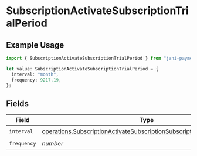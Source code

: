 # SubscriptionActivateSubscriptionTrialPeriod

## Example Usage

```typescript
import { SubscriptionActivateSubscriptionTrialPeriod } from "jani-payments/models/operations";

let value: SubscriptionActivateSubscriptionTrialPeriod = {
  interval: "month",
  frequency: 9217.19,
};
```

## Fields

| Field                                                                                                                                                                | Type                                                                                                                                                                 | Required                                                                                                                                                             | Description                                                                                                                                                          |
| -------------------------------------------------------------------------------------------------------------------------------------------------------------------- | -------------------------------------------------------------------------------------------------------------------------------------------------------------------- | -------------------------------------------------------------------------------------------------------------------------------------------------------------------- | -------------------------------------------------------------------------------------------------------------------------------------------------------------------- |
| `interval`                                                                                                                                                           | [operations.SubscriptionActivateSubscriptionSubscriptionsResponseInterval](../../models/operations/subscriptionactivatesubscriptionsubscriptionsresponseinterval.md) | :heavy_check_mark:                                                                                                                                                   | N/A                                                                                                                                                                  |
| `frequency`                                                                                                                                                          | *number*                                                                                                                                                             | :heavy_check_mark:                                                                                                                                                   | N/A                                                                                                                                                                  |